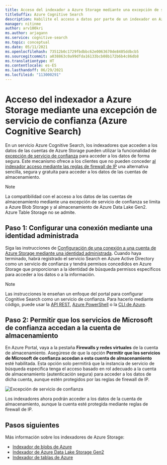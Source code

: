```yaml
---
title: Acceso del indexador a Azure Storage mediante una excepción de servicio de confianza
titleSuffix: Azure Cognitive Search
description: Habilite el acceso a datos por parte de un indexador en Azure Cognitive Search a los datos almacenados de forma segura en Azure Storage.
manager: nitinme
author: arv100kri
ms.author: arjagann
ms.service: cognitive-search
ms.topic: conceptual
ms.date: 05/11/2021
ms.openlocfilehash: 73512b0c1729fbdbbc62e0063670de8405ddbcb5
ms.sourcegitcommit: a038863c0a99dfda16133bcb08b172b6b4c86db8
ms.translationtype: HT
ms.contentlocale: es-ES
ms.lasthandoff: 06/29/2021
ms.locfileid: "113000291"
---
```

# <a name="indexer-access-to-azure-storage-using-the-trusted-service-exception-azure-cognitive-search"></a>Acceso del indexador a Azure Storage mediante una excepción de servicio de confianza (Azure Cognitive Search)

En un servicio Azure Cognitive Search, los indexadores que acceden a los datos de las cuentas de Azure Storage pueden utilizar la funcionalidad de [excepción de servicio de confianza](../storage/common/storage-network-security.md#exceptions) para acceder a los datos de forma segura. Este mecanismo ofrece a los clientes que no pueden conceder [al indexador acceso mediante las reglas de firewall de IP](search-indexer-howto-access-ip-restricted.md) una alternativa sencilla, segura y gratuita para acceder a los datos de las cuentas de almacenamiento.

> [!NOTE]
> La compatibilidad con el acceso a los datos de las cuentas de almacenamiento mediante una excepción de servicio de confianza se limita a Azure Blob Storage y al almacenamiento de Azure Data Lake Gen2. Azure Table Storage no se admite.

## <a name="step-1-configure-a-connection-using-a-managed-identity"></a>Paso 1: Configurar una conexión mediante una identidad administrada

Siga las instrucciones de [Configuración de una conexión a una cuenta de Azure Storage mediante una identidad administrada](search-howto-managed-identities-storage.md). Cuando haya terminado, habrá registrado el servicio Search en Azure Active Directory como un servicio de confianza y tendrá permisos concedidos en Azure Storage que proporcionan a la identidad de búsqueda permisos específicos para acceder a los datos o a la información.

> [!NOTE]
> Las instrucciones le enseñan un enfoque del portal para configurar Cognitive Search como un servicio de confianza. Para hacerlo mediante código, puede usar la [API REST](/rest/api/searchmanagement/2021-04-01-preview/services/create-or-update), [Azure PowerShell](search-manage-powershell.md#create-a-service-with-a-system-assigned-managed-identity) o la [CLI de Azure](search-manage-azure-cli.md#create-a-service-with-a-system-assigned-managed-identity).

## <a name="step-2-allow-trusted-microsoft-services-to-access-the-storage-account"></a>Paso 2: Permitir que los servicios de Microsoft de confianza accedan a la cuenta de almacenamiento

En Azure Portal, vaya a la pestaña **Firewalls y redes virtuales** de la cuenta de almacenamiento. Asegúrese de que la opción **Permitir que los servicios de Microsoft de confianza accedan a esta cuenta de almacenamiento** esté habilitada. Esta opción solo permitirá que la instancia de servicio de búsqueda específica tenga el acceso basado en rol adecuado a la cuenta de almacenamiento (autenticación segura) para acceder a los datos de dicha cuenta, aunque estén protegidos por las reglas de firewall de IP.

![Excepción de servicio de confianza](media\search-indexer-howto-secure-access\exception.png "Excepción de servicio de confianza")

Los indexadores ahora podrán acceder a los datos de la cuenta de almacenamiento, aunque la cuenta esté protegida mediante reglas de firewall de IP.

## <a name="next-steps"></a>Pasos siguientes

Más información sobre los indexadores de Azure Storage:

- [Indexador de blobs de Azure](search-howto-indexing-azure-blob-storage.md)
- [Indexador de Azure Data Lake Storage Gen2](search-howto-index-azure-data-lake-storage.md)
- [Indexador de tablas de Azure](search-howto-indexing-azure-tables.md)